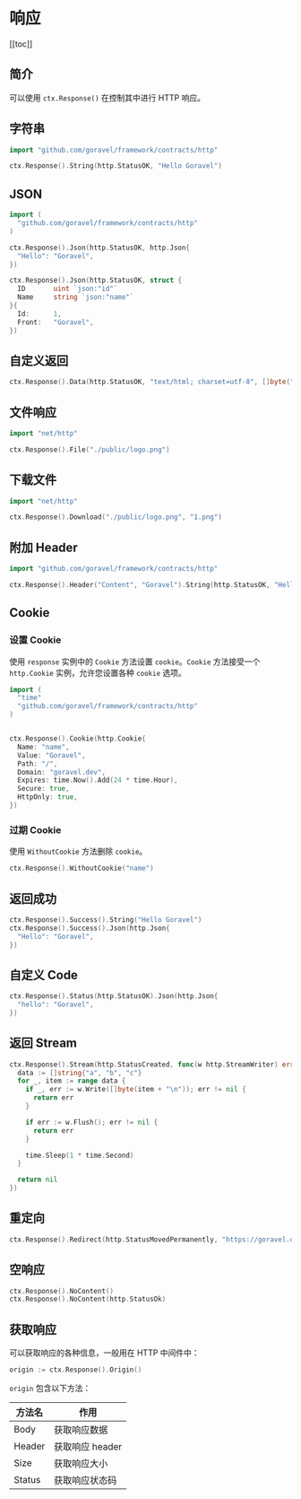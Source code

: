 # 响应

[[toc]]

## 简介

可以使用 `ctx.Response()` 在控制其中进行 HTTP 响应。

## 字符串

```go
import "github.com/goravel/framework/contracts/http"

ctx.Response().String(http.StatusOK, "Hello Goravel")
```

## JSON

```go
import (
  "github.com/goravel/framework/contracts/http"
)

ctx.Response().Json(http.StatusOK, http.Json{
  "Hello": "Goravel",
})

ctx.Response().Json(http.StatusOK, struct {
  ID       uint `json:"id"`
  Name     string `json:"name"`
}{
  Id:      1,
  Front:   "Goravel",
})
```

## 自定义返回

```go
ctx.Response().Data(http.StatusOK, "text/html; charset=utf-8", []byte("<b>Goravel</b>"))
```

## 文件响应

```go
import "net/http"

ctx.Response().File("./public/logo.png")
```

## 下载文件

```go
import "net/http"

ctx.Response().Download("./public/logo.png", "1.png")
```

## 附加 Header

```go
import "github.com/goravel/framework/contracts/http"

ctx.Response().Header("Content", "Goravel").String(http.StatusOK, "Hello Goravel")
```

## Cookie

### 设置 Cookie

使用 `response` 实例中的 `Cookie` 方法设置 `cookie`。`Cookie` 方法接受一个 `http.Cookie` 实例，允许您设置各种 `cookie` 选项。

```go
import (
  "time"
  "github.com/goravel/framework/contracts/http"
)


ctx.Response().Cookie(http.Cookie{
  Name: "name",
  Value: "Goravel",
  Path: "/",
  Domain: "goravel.dev",
  Expires: time.Now().Add(24 * time.Hour),
  Secure: true,
  HttpOnly: true,
})
```

### 过期 Cookie

使用 `WithoutCookie` 方法删除 `cookie`。

```go
ctx.Response().WithoutCookie("name")
```

## 返回成功

```go
ctx.Response().Success().String("Hello Goravel")
ctx.Response().Success().Json(http.Json{
  "Hello": "Goravel",
})
```

## 自定义 Code

```go
ctx.Response().Status(http.StatusOK).Json(http.Json{
  "hello": "Goravel",
})
```

## 返回 Stream

```go
ctx.Response().Stream(http.StatusCreated, func(w http.StreamWriter) error {
  data := []string{"a", "b", "c"}
  for _, item := range data {
    if _, err := w.Write([]byte(item + "\n")); err != nil {
      return err
    }

    if err := w.Flush(); err != nil {
      return err
    }

    time.Sleep(1 * time.Second)
  }

  return nil
})
```

## 重定向

```go
ctx.Response().Redirect(http.StatusMovedPermanently, "https://goravel.dev")
```

## 空响应

```go
ctx.Response().NoContent()
ctx.Response().NoContent(http.StatusOk)
```

## 获取响应

可以获取响应的各种信息，一般用在 HTTP 中间件中：

```go
origin := ctx.Response().Origin()
```

`origin` 包含以下方法：

| 方法名        | 作用           |
| -----------  | -------------- |
| Body         | 获取响应数据     |
| Header       | 获取响应 header |
| Size         | 获取响应大小     |
| Status       | 获取响应状态码   |

<CommentService/>